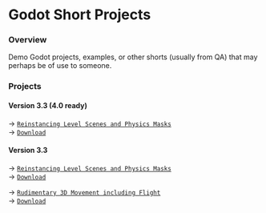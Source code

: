 # Godot Short Projects
### Overview
Demo Godot projects, examples, or other shorts (usually from QA) that may perhaps be of use to someone.  

### Projects
#### Version 3.3 (4.0 ready)
→ [`Reinstancing Level Scenes and Physics Masks`](https://github.com/Yuminous/Godot-Shorts/tree/main/3.3%20%E2%86%92%20Rigid%20Tank%20Movement)  
→ [`Download`](https://github.com/Yuminous/Godot-Shorts/raw/main/ZIP/3.3-RigidTankMovement.zip)
#### Version 3.3
→ [`Reinstancing Level Scenes and Physics Masks`](https://github.com/Yuminous/Godot-Shorts/tree/main/3.3%20%E2%86%92%20Reinstancing%20Levels%20and%20Physics%20Masks)  
→ [`Download`](https://github.com/Yuminous/Godot-Shorts/raw/main/ZIP/3.3-ReinstancingLevelScenes-PhysicsMasks.zip)

→ [`Rudimentary 3D Movement including Flight`](https://github.com/Yuminous/Godot-Shorts/tree/main/3.3%20%E2%86%92%20Rudimentary%203D%20Movement%20incl.%20Flight)  
→ [`Download`](https://github.com/Yuminous/Godot-Shorts/raw/main/ZIP/3.3-Rudimentary3DMovementFlight.zip)
